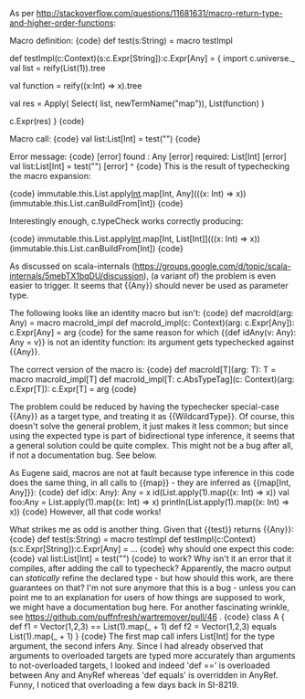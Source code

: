 As per http://stackoverflow.com/questions/11681631/macro-return-type-and-higher-order-functions:

Macro definition:
{code}
def test(s:String) = macro testImpl

def testImpl(c:Context)(s:c.Expr[String]):c.Expr[Any] = {
  import c.universe._
  val list = reify(List(1)).tree

  val function = reify((x:Int) => x).tree

  val res = 
    Apply(
      Select(
        list,
        newTermName("map")),
      List(function)
    )

  c.Expr(res)
}
{code}

Macro call:
{code}
val list:List[Int] = test("")
{code}

Error message:
{code}
[error]  found   : Any
[error]  required: List[Int]
[error]     val list:List[Int] = test("")
[error]                              ^
{code}
This is the result of typechecking the macro expansion:

{code}
immutable.this.List.apply[Int](1).map[Int, Any](((x: Int) => x))(immutable.this.List.canBuildFrom[Int])
{code}

Interestingly enough, c.typeCheck works correctly producing:

{code}
immutable.this.List.apply[Int](1).map[Int, List[Int]](((x: Int) => x))(immutable.this.List.canBuildFrom[Int])
{code}


As discussed on scala-internals (https://groups.google.com/d/topic/scala-internals/5mebTX1bqDU/discussion), (a variant of) the problem is even easier to trigger. It seems that {{Any}} should never be used as parameter type.

The following looks like an identity macro but isn't:
{code}
def macroId(arg: Any) = macro macroId_impl
def macroId_impl(c: Context)(arg: c.Expr[Any]): c.Expr[Any] = arg
{code}
for the same reason for which {{def idAny(v: Any): Any = v}} is not an identity function: its argument gets typechecked against {{Any}}.

The correct version of the macro is:
{code}
def macroId[T](arg: T): T = macro macroId_impl[T]
def macroId_impl[T: c.AbsTypeTag](c: Context)(arg: c.Expr[T]): c.Expr[T] = arg
{code}

The problem could be reduced by having the typechecker special-case {{Any}} as a target type, and treating it as {{WildcardType}}. Of course, this doesn't solve the general problem, it just makes it less common; but since using the expected type is part of bidirectional type inference, it seems that a general solution could be quite complex.
This might not be a bug after all, if not a documentation bug. See below.

As Eugene said, macros are not at fault because type inference in this code does the same thing, in all calls to {{map}} - they are inferred as {{map\[Int, Any]}}:
{code}
def id(x: Any): Any = x
id(List.apply(1).map((x: Int) => x))
val foo:Any = List.apply(1).map((x: Int) => x)
println(List.apply(1).map((x: Int) => x))
{code}
However, all that code works!

What strikes me as odd is another thing. Given that {{test}} returns {{Any}}:
{code}
def test(s:String) = macro testImpl
def testImpl(c:Context)(s:c.Expr[String]):c.Expr[Any] = ...
{code}
why should one expect this code:
{code}
val list:List[Int] = test("")
{code}
to work? Why isn't it an error that it compiles, after adding the call to typecheck? Apparently, the macro output can *statically* refine the declared type - but how should this work, are there guarantees on that? I'm not sure anymore that this is a bug - unless you can point me to an explanation for users of how things are supposed to work, we might have a documentation bug here.
For another fascinating wrinkle, see https://github.com/puffnfresh/wartremover/pull/46 .
{code}
class A {
  def f1 = Vector(1,2,3) == List(1).map(_ + 1)
  def f2 = Vector(1,2,3) equals List(1).map(_ + 1)
}
{code}
The first map call infers List[Int] for the type argument, the second infers Any. Since I had already observed that arguments to overloaded targets are typed more accurately than arguments to not-overloaded targets, I looked and indeed 'def ==' is overloaded between Any and AnyRef whereas 'def equals' is overridden in AnyRef.
Funny, I noticed that overloading a few days back in SI-8219.
